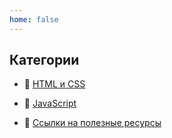 ```yaml
---
home: false
---
```


## Категории
- <p>🥥 <a :href="$withBase('/themes/html')">    <u> HTML и CSS                 </u></a></p>
- <p>🥥 <a :href="$withBase('/themes/js')">      <u> JavaScript                 </u></a></p>
- <p>🥥 <a :href="$withBase('/themes/links')">   <u> Ссылки на полезные ресурсы </u></a></p>
